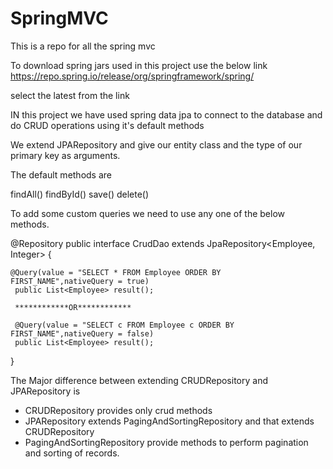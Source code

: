 # SpringMVC
This is a repo for all the spring mvc 


To download spring jars used in this project use the below link
https://repo.spring.io/release/org/springframework/spring/

select the latest from the link


IN this project we have used spring data jpa to connect to the database and do CRUD operations using it's default methods

We extend JPARepository and give our entity class and the type of our primary key as arguments.


The default methods are 

findAll()
findById()
save()
delete()


To add some custom queries we need to use any one of the below methods.


@Repository
public interface CrudDao extends JpaRepository<Employee, Integer> {

	
	@Query(value = "SELECT * FROM Employee ORDER BY FIRST_NAME",nativeQuery = true)
	 public List<Employee> result();
	 
	 ************OR************
	 
	 @Query(value = "SELECT c FROM Employee c ORDER BY FIRST_NAME",nativeQuery = false)
	 public List<Employee> result();
}






The Major difference between extending CRUDRepository and JPARepository is 

* CRUDRepository provides only crud methods
* JPARepository extends PagingAndSortingRepository and that extends CRUDRepository
* PagingAndSortingRepository provide methods to perform pagination and sorting of records. 
